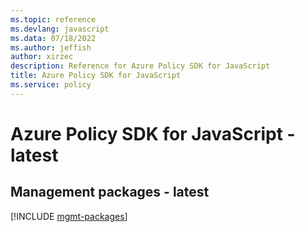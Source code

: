 ```yaml
---
ms.topic: reference
ms.devlang: javascript
ms.data: 07/18/2022
ms.author: jeffish
author: xirzec
description: Reference for Azure Policy SDK for JavaScript
title: Azure Policy SDK for JavaScript
ms.service: policy
---
```

# Azure Policy SDK for JavaScript - latest

## Management packages - latest
[!INCLUDE [mgmt-packages](policy-mgmt-index.md)]
